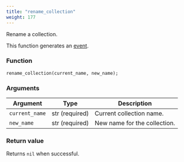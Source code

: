 ```yaml
---
title: "rename_collection"
weight: 177
---
```


Rename a collection.

This function generates an [event](../../overview/events).

### Function
`rename_collection(current_name, new_name);`

### Arguments
Argument | Type | Description
-------- | ---- | -----------
`current_name` | str (required) | Current collection name.
`new_name` | str (required) | New name for the collection.

### Return value
Returns `nil` when successful.
